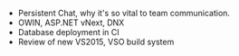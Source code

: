 * Persistent Chat, why it's so vital to team communication.
* OWIN, ASP.NET vNext, DNX
* Database deployment in CI
* Review of new VS2015, VSO build system